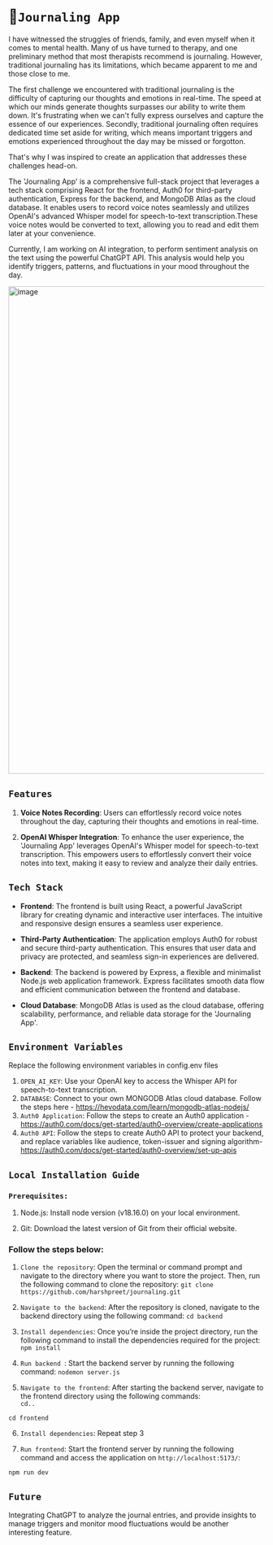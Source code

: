 # 📌`Journaling App`
I have witnessed the struggles of friends, family, and even myself when it comes to mental health. Many of us have turned to therapy, and one preliminary method that most therapists recommend is  journaling. However, traditional journaling has its limitations, which became apparent to me and those close to me.

The first challenge we encountered with traditional journaling is the difficulty of capturing our thoughts and emotions in real-time. The speed at which our minds generate thoughts surpasses our ability to write them down. It's frustrating when we can't fully express ourselves and capture the essence of our experiences.
Secondly, traditional journaling often requires dedicated time set aside for writing, which means important triggers and emotions experienced throughout the day may be missed or forgotton.

That's why I was inspired to create an application that addresses these challenges head-on. 

The 'Journaling App' is a comprehensive full-stack project that leverages a tech stack comprising React for the frontend, Auth0 for third-party authentication, Express for the backend, and MongoDB Atlas as the cloud database. 
It enables users to record voice notes seamlessly and utilizes OpenAI's advanced Whisper model for speech-to-text transcription.These voice notes would be converted to text, allowing you to read and edit them later at your convenience.

Currently, I am working on AI integration, to perform sentiment analysis on the text using the powerful ChatGPT API. This analysis would help you identify triggers, patterns, and fluctuations in your mood throughout the day.

<img width="959" alt="image" src="https://github.com/harshpreet14/journalling/assets/114172812/9f2108f1-cd84-41e0-8070-1f40461b9911">

## `Features`

1. **Voice Notes Recording**: Users can effortlessly record voice notes throughout the day, capturing their thoughts and emotions in real-time.

2. **OpenAI Whisper Integration**: To enhance the user experience, the 'Journaling App' leverages OpenAI's  Whisper model for speech-to-text transcription. This empowers users to effortlessly convert their voice notes into text, making it easy to review and analyze their daily entries.

## `Tech Stack`

- **Frontend**: The frontend is built using React, a powerful JavaScript library for creating dynamic and interactive user interfaces. The intuitive and responsive design ensures a seamless user experience.

- **Third-Party Authentication**: The application employs Auth0 for robust and secure third-party authentication. This ensures that user data and privacy are protected, and seamless sign-in experiences are delivered.

- **Backend**: The backend is powered by Express, a flexible and minimalist Node.js web application framework. Express facilitates smooth data flow and efficient communication between the frontend and database.

- **Cloud Database**: MongoDB Atlas is used as the cloud database, offering scalability, performance, and reliable data storage for the 'Journaling App'.

## `Environment Variables`
Replace the following environment variables in config.env files
1. `OPEN_AI_KEY`: Use your OpenAI key to access the Whisper API for speech-to-text transcription. 
2. `DATABASE`: Connect to your own MONGODB Atlas cloud database. Follow the steps here - https://hevodata.com/learn/mongodb-atlas-nodejs/
3. `Auth0 Application`: Follow the steps to create an Auth0 application - https://auth0.com/docs/get-started/auth0-overview/create-applications
4. `Auth0 API`: Follow the steps to create Auth0 API to protect your backend, and replace variables like audience, token-issuer and signing algorithm- https://auth0.com/docs/get-started/auth0-overview/set-up-apis
 
## `Local Installation Guide`

### `Prerequisites:`
1. Node.js: Install node version (v18.16.0) on your local environment.
   
2. Git: Download the latest version of Git from their official website.  

### Follow the steps below:
1. `Clone the repository`: Open the terminal or command prompt and navigate to the directory where you want to store the project. Then, run the following command to clone the repository:
```git clone https://github.com/harshpreet/journaling.git```

3. `Navigate to the backend`: After the repository is cloned, navigate to the backend directory using the following command:
```cd backend```

3. `Install dependencies`: Once you’re inside the project directory, run the following command to install the dependencies required for the project:
```npm install```

4. `Run backend `: Start the backend server by running the following command:
```nodemon server.js```

5. `Navigate to the frontend`: After starting the backend server, navigate to the frontend directory using the following commands:  
```cd..```

```cd frontend```

6. ```Install dependencies```: Repeat step 3
    
7. `Run frontend`: Start the frontend server by running the following command and access the application on `http://localhost:5173/`:
    
```npm run dev```
## `Future` 
Integrating ChatGPT to analyze the journal entries, and provide insights to manage triggers and monitor mood fluctuations would be another interesting feature. 
